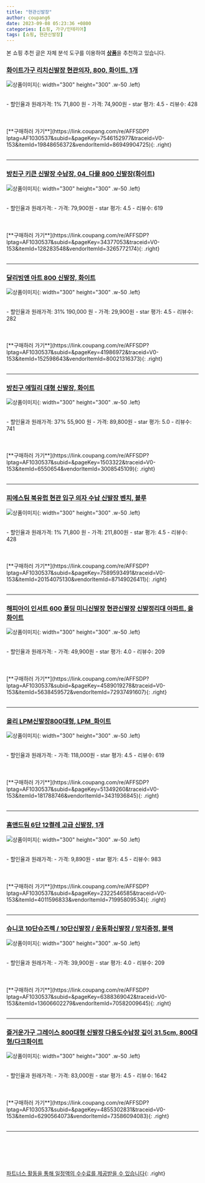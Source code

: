 ```yaml
---
title: "현관신발장"
author: coupang6
date: 2023-09-08 05:23:36 +0800
categories: [쇼핑, 가구/인테리어]
tags: [쇼핑, 현관신발장]
---
```


본 쇼핑 추천 글은 자체 분석 도구를 이용하여 [**상품**](https://link.coupang.com/a/bao1ui)을 추천하고 있습니다.

### [화이트가구 리치신발장 현관의자, 800, 화이트, 1개](https://link.coupang.com/re/AFFSDP?lptag=AF1030537&subid=&pageKey=7546152977&traceid=V0-153&itemId=19848656372&vendorItemId=86949904725)

![상품이미지](https://thumbnail9.coupangcdn.com/thumbnails/remote/230x230ex/image/vendor_inventory/8739/6aa7b5d4bc08d5a1ce02d9a04e814ca17ad1738fd6f145ee517f96dc1520.jpg){: width="300" height="300" .w-50 .left}


<br>
- 할인율과 원래가격: 1%  71,800   원
- 가격: 74,900원
- star 평가: 4.5
- 리뷰수: 428
<br>
<br>
<br>
<br>
[**구매하러 가기**](https://link.coupang.com/re/AFFSDP?lptag=AF1030537&subid=&pageKey=7546152977&traceid=V0-153&itemId=19848656372&vendorItemId=86949904725){: .right}
<br>
<br>

---

### [방친구 키큰 신발장 수납장, 04_다몰 800 신발장(화이트)](https://link.coupang.com/re/AFFSDP?lptag=AF1030537&subid=&pageKey=34377053&traceid=V0-153&itemId=128283548&vendorItemId=3265772174)

![상품이미지](https://thumbnail10.coupangcdn.com/thumbnails/remote/230x230ex/image/vendor_inventory/3899/a15ea47b8459e563d169c8f593c7752abe56167fecaf97ada711a5ab4070.png){: width="300" height="300" .w-50 .left}


<br>
- 할인율과 원래가격: 
- 가격: 79,900원
- star 평가: 4.5
- 리뷰수: 619
<br>
<br>
<br>
<br>
[**구매하러 가기**](https://link.coupang.com/re/AFFSDP?lptag=AF1030537&subid=&pageKey=34377053&traceid=V0-153&itemId=128283548&vendorItemId=3265772174){: .right}
<br>
<br>

---

### [달리빙앤 아트 800 신발장, 화이트](https://link.coupang.com/re/AFFSDP?lptag=AF1030537&subid=&pageKey=41986972&traceid=V0-153&itemId=152598643&vendorItemId=80021316373)

![상품이미지](https://thumbnail7.coupangcdn.com/thumbnails/remote/230x230ex/image/vendor_inventory/9e64/c279d2d2aaa35554ccf4e4726524943a57b978ccccca08dd608b6d1172a3.jpg){: width="300" height="300" .w-50 .left}


<br>
- 할인율과 원래가격: 31%  190,000   원
- 가격: 29,900원
- star 평가: 4.5
- 리뷰수: 282
<br>
<br>
<br>
<br>
[**구매하러 가기**](https://link.coupang.com/re/AFFSDP?lptag=AF1030537&subid=&pageKey=41986972&traceid=V0-153&itemId=152598643&vendorItemId=80021316373){: .right}
<br>
<br>

---

### [방친구 에밀리 대형 신발장, 화이트](https://link.coupang.com/re/AFFSDP?lptag=AF1030537&subid=&pageKey=1503322&traceid=V0-153&itemId=6550654&vendorItemId=3008545109)

![상품이미지](https://thumbnail9.coupangcdn.com/thumbnails/remote/230x230ex/image/vendor_inventory/images/2016/04/08/9/3/bc8c9c7d-eb50-48a6-81cc-c21a18239b7f.jpg){: width="300" height="300" .w-50 .left}


<br>
- 할인율과 원래가격: 37%  55,900   원
- 가격: 89,800원
- star 평가: 5.0
- 리뷰수: 741
<br>
<br>
<br>
<br>
[**구매하러 가기**](https://link.coupang.com/re/AFFSDP?lptag=AF1030537&subid=&pageKey=1503322&traceid=V0-153&itemId=6550654&vendorItemId=3008545109){: .right}
<br>
<br>

---

### [피에스팀 북유럽 현관 입구 의자 수납 신발장 벤치, 블루](https://link.coupang.com/re/AFFSDP?lptag=AF1030537&subid=&pageKey=7589593491&traceid=V0-153&itemId=20154075130&vendorItemId=87149026411)

![상품이미지](https://thumbnail10.coupangcdn.com/thumbnails/remote/230x230ex/image/vendor_inventory/b038/603cd934859b37b3ce85b2c0fe67430ae4c34dc590c3088fa2347b96d536.jpg){: width="300" height="300" .w-50 .left}


<br>
- 할인율과 원래가격: 1%  71,800   원
- 가격: 211,800원
- star 평가: 4.5
- 리뷰수: 428
<br>
<br>
<br>
<br>
[**구매하러 가기**](https://link.coupang.com/re/AFFSDP?lptag=AF1030537&subid=&pageKey=7589593491&traceid=V0-153&itemId=20154075130&vendorItemId=87149026411){: .right}
<br>
<br>

---

### [해피아이 인서트 600 폴딩 미니신발장 현관신발장 신발정리대 아파트, 올화이트](https://link.coupang.com/re/AFFSDP?lptag=AF1030537&subid=&pageKey=4589019278&traceid=V0-153&itemId=5638459572&vendorItemId=72937491607)

![상품이미지](https://thumbnail8.coupangcdn.com/thumbnails/remote/230x230ex/image/vendor_inventory/fbdf/c6d6c4c67ab461fd711115140b139307991163233ae36846863762f55946.jpg){: width="300" height="300" .w-50 .left}


<br>
- 할인율과 원래가격: 
- 가격: 49,900원
- star 평가: 4.0
- 리뷰수: 209
<br>
<br>
<br>
<br>
[**구매하러 가기**](https://link.coupang.com/re/AFFSDP?lptag=AF1030537&subid=&pageKey=4589019278&traceid=V0-153&itemId=5638459572&vendorItemId=72937491607){: .right}
<br>
<br>

---

### [올리 LPM신발장800대형, LPM_화이트](https://link.coupang.com/re/AFFSDP?lptag=AF1030537&subid=&pageKey=51349260&traceid=V0-153&itemId=181788746&vendorItemId=3431936845)

![상품이미지](https://thumbnail7.coupangcdn.com/thumbnails/remote/230x230ex/image/vendor_inventory/images/2017/12/03/18/4/d2d0309b-f094-4740-a05c-de8d9c1f0000.jpg){: width="300" height="300" .w-50 .left}


<br>
- 할인율과 원래가격: 
- 가격: 118,000원
- star 평가: 4.5
- 리뷰수: 619
<br>
<br>
<br>
<br>
[**구매하러 가기**](https://link.coupang.com/re/AFFSDP?lptag=AF1030537&subid=&pageKey=51349260&traceid=V0-153&itemId=181788746&vendorItemId=3431936845){: .right}
<br>
<br>

---

### [홈앤드림 6단 12켤레 고급 신발장, 1개](https://link.coupang.com/re/AFFSDP?lptag=AF1030537&subid=&pageKey=2322546585&traceid=V0-153&itemId=4011596833&vendorItemId=71995809534)

![상품이미지](https://thumbnail6.coupangcdn.com/thumbnails/remote/230x230ex/image/retail/images/2020/10/27/19/4/08d4eb3e-4995-49e0-b070-c3434c5008f8.jpg){: width="300" height="300" .w-50 .left}


<br>
- 할인율과 원래가격: 
- 가격: 9,890원
- star 평가: 4.5
- 리뷰수: 983
<br>
<br>
<br>
<br>
[**구매하러 가기**](https://link.coupang.com/re/AFFSDP?lptag=AF1030537&subid=&pageKey=2322546585&traceid=V0-153&itemId=4011596833&vendorItemId=71995809534){: .right}
<br>
<br>

---

### [슈니코 10단슈즈렉 / 10단신발장 / 운동화신발장 / 망치증정, 블랙](https://link.coupang.com/re/AFFSDP?lptag=AF1030537&subid=&pageKey=6388369042&traceid=V0-153&itemId=13606602279&vendorItemId=70582009645)

![상품이미지](https://thumbnail8.coupangcdn.com/thumbnails/remote/230x230ex/image/vendor_inventory/75d9/8de7070fd86fc028b1d9bae32c4ac1aea2b87ef014921effb310603552af.jpg){: width="300" height="300" .w-50 .left}


<br>
- 할인율과 원래가격: 
- 가격: 39,900원
- star 평가: 4.0
- 리뷰수: 209
<br>
<br>
<br>
<br>
[**구매하러 가기**](https://link.coupang.com/re/AFFSDP?lptag=AF1030537&subid=&pageKey=6388369042&traceid=V0-153&itemId=13606602279&vendorItemId=70582009645){: .right}
<br>
<br>

---

### [즐거운가구 그레이스 800대형 신발장 다용도수납장 깊이 31.5cm, 800대형/다크화이트](https://link.coupang.com/re/AFFSDP?lptag=AF1030537&subid=&pageKey=4855302831&traceid=V0-153&itemId=6290564073&vendorItemId=73586094083)

![상품이미지](https://thumbnail9.coupangcdn.com/thumbnails/remote/230x230ex/image/vendor_inventory/f339/ba6c0d84b03eb1968d96b0d3fbebe99dbce93a68ec2b38901b3fc98a9e26.jpg){: width="300" height="300" .w-50 .left}


<br>
- 할인율과 원래가격: 
- 가격: 83,000원
- star 평가: 4.5
- 리뷰수: 1642
<br>
<br>
<br>
<br>
[**구매하러 가기**](https://link.coupang.com/re/AFFSDP?lptag=AF1030537&subid=&pageKey=4855302831&traceid=V0-153&itemId=6290564073&vendorItemId=73586094083){: .right}
<br>
<br>

---
<br><br><br><br><br> [파트너스 활동을 통해 일정액의 수수료를 제공받을 수 있습니다](https://link.coupang.com/a/bao1ui){: .right}